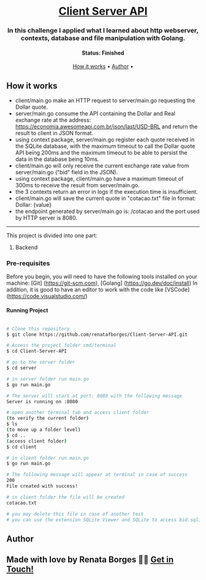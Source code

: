 <h1 align="center">
   <a href="#"> Client Server API </a>
</h1>

<h3 align="center">
    In this challenge I applied what I learned about http webserver, contexts, database and file manipulation with Golang.
</h3>

<h4 align="center"> 
	 Status: Finished
</h4>

<p align="center"> 
 <a href="#how-it-works">How it works</a> • 
 <a href="#author">Author</a> • 

</p>

## How it works

- client/main.go make an HTTP request to server/main.go requesting the Dollar quote.
- server/main.go consume the API containing the Dollar and Real exchange rate at the address: https://economia.awesomeapi.com.br/json/last/USD-BRL and return the result to client in JSON format.
- using context package, server/main.go register each quote received in the SQLite database, with the maximum timeout to call the Dollar quote API being 200ms and the maximum timeout to be able to persist the data in the database being 10ms.
- client/main.go will only receive the current exchange rate value from server/main.go ("bid" field in the JSON).
- using context package, client/main.go have a maximum timeout of 300ms to receive the result from server/main.go.
- the 3 contexts return an error in logs if the execution time is insufficient.
- client/main.go will save the current quote in "cotacao.txt" file in format: Dollar: {value}
- the endpoint generated by server/main.go is: /cotacao and the port used by HTTP server is 8080.
  
---

This project is divided into one part:
1. Backend

### Pre-requisites

Before you begin, you will need to have the following tools installed on your machine:
[Git] (https://git-scm.com), 
[Golang] (https://go.dev/doc/install)
In addition, it is good to have an editor to work with the code like [VSCode] (https://code.visualstudio.com/)

#### Running Project

```bash

# Clone this repository
$ git clone https://github.com/renatafborges/Client-Server-API.git

# Access the project folder cmd/terminal
$ cd Client-Server-API

# go to the server folder
$ cd server

# in server folder run main.go
$ go run main.go

# The server will start at port: 8080 with the following message
Server is running on :8080

# open another terminal tab and access client folder
(to verify the current folder)
$ ls
(to move up a folder level)
$ cd ..
(access client folder)
$ cd client 

# in client folder run main.go
$ go run main.go

# The following message will appear at terminal in case of success
200
File created with success!

# in client folder the file will be created
cotacao.txt

# you may delete this file in case of another test
# you can use the extension SQLite Viewer and SQLite to access bid.sqlite database in server/bid.sqlite
```
## Author
Made with love by Renata Borges 👋🏽 [Get in Touch!](Https://www.linkedin.com/in/renataborgestech)
---

